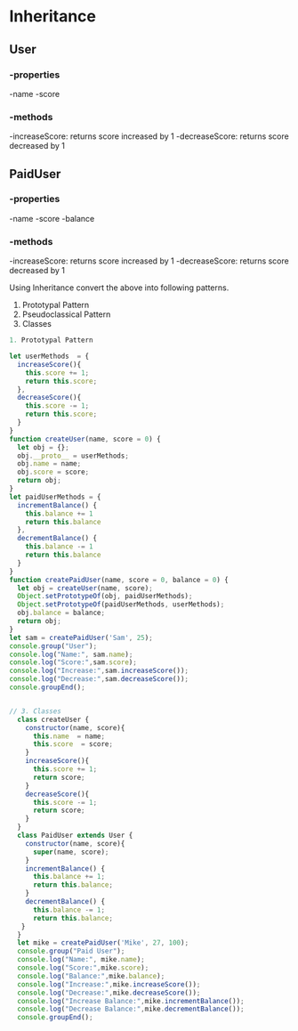 # Inheritance

## User

### -properties

-name
-score

### -methods

-increaseScore: returns score increased by 1
-decreaseScore: returns score decreased by 1

## PaidUser

### -properties

-name
-score
-balance

### -methods

-increaseScore: returns score increased by 1
-decreaseScore: returns score decreased by 1

Using Inheritance convert the above into following patterns.

1. Prototypal Pattern
2. Pseudoclassical Pattern
3. Classes

```js
1. Prototypal Pattern

let userMethods  = {
  increaseScore(){
    this.score += 1;
    return this.score;
  },
  decreaseScore(){
    this.score -= 1;
    return this.score;
  }
}
function createUser(name, score = 0) {
  let obj = {};
  obj.__proto__ = userMethods;
  obj.name = name;
  obj.score = score;
  return obj;
}
let paidUserMethods = {
  incrementBalance() {
    this.balance += 1
    return this.balance
  },
  decrementBalance() {
    this.balance -= 1
    return this.balance
  }
}
function createPaidUser(name, score = 0, balance = 0) {
  let obj = createUser(name, score);
  Object.setPrototypeOf(obj, paidUserMethods);
  Object.setPrototypeOf(paidUserMethods, userMethods);
  obj.balance = balance;
  return obj;
}
let sam = createPaidUser('Sam', 25);
console.group("User");
console.log("Name:", sam.name);
console.log("Score:",sam.score);
console.log("Increase:",sam.increaseScore());
console.log("Decrease:",sam.decreaseScore());
console.groupEnd();


// 3. Classes
  class createUser {
    constructor(name, score){
      this.name  = name;
      this.score  = score;
    }
    increaseScore(){
      this.score += 1;
      return score;
    }
    decreaseScore(){
      this.score -= 1;
      return score;
    }
  }
  class PaidUser extends User {
    constructor(name, score){
      super(name, score);
    }
    incrementBalance() {
      this.balance += 1;
      return this.balance;
    }
    decrementBalance() {
      this.balance -= 1;
      return this.balance;
   }
  }
  let mike = createPaidUser('Mike', 27, 100);
  console.group("Paid User");
  console.log("Name:", mike.name);
  console.log("Score:",mike.score);
  console.log("Balance:",mike.balance);
  console.log("Increase:",mike.increaseScore());
  console.log("Decrease:",mike.decreaseScore());
  console.log("Increase Balance:",mike.incrementBalance());
  console.log("Decrease Balance:",mike.decrementBalance());
  console.groupEnd();

```
